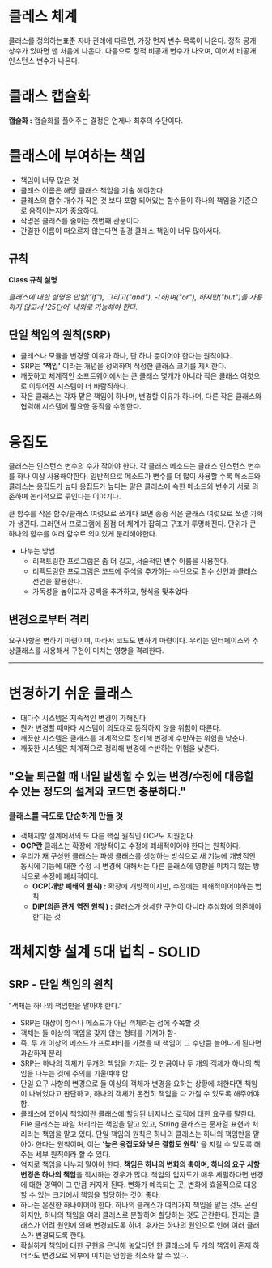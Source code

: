 # 클레스 체계

클래스를 정의하는표준 자바 관례에 따르면, 가장 먼저 변수 목록이 나온다. 
정적 공개 상수가 있따면 맨 처음에 나온다. 다음으로 정적 비공개 변수가 나오며, 이어서 비공개 인스턴스 변수가 나온다.

# 클래스 캡슐화
**캡슐화 :** 캡슐화를 풀어주는 결정은 언제나 최후의 수단이다.

# 클래스에 부여하는 책임
- 책임이 너무 많은 것
- 클래스 이름은 해당 클래스 책임을 기술 해야한다.
- 클래스의 함수 개수가 작은 것 보다 포함 되어있는 함수들이 하나의 책임을 기준으로 움직이는지가 중요하다.
- 작명은 클래스를 줄이는 첫번째 관문이다.
- 간결한 이름이 떠오르지 않는다면 필경 클래스 책임이 너무 많아서다.

## 규칙
**Class 규칙 설명**

*클래스에 대한 설명은 만일("if"), 그리고("and"), -(하)며("or"), 하지만("but")을 사용하지 않고서 '25단어' 내외로 가능해야 한다.*

## 단일 책임의 원칙(SRP)
- 클래스나 모듈을 변경할 이유가 하나, 단 하나 뿐이어야 한다는 원칙이다.
- SRP는 **'책임'** 이라는 개념을 정의하며 적정한 클래스 크기를 제시한다.
- 깨끗하고 체계적인 소프트웨어에서는 큰 클래스 몇개가 아니라 작은 클래스 여럿으로 이루어진 시스템이 더 바람직하다.
- 작은 클래스는 각자 맡은 책임이 하나며, 변경할 이유가 하나며, 다른 작은 클래스와 협력해 시스템에 필요한 동작을 수행한다.

# 응집도
클래스는 인스턴스 변수의 수가 작아야 한다.
각 클래스 메소드는 클래스 인스턴스 변수를 하나 이상 사용해야한다.
일반적으로 메소드가 변수를 더 많이 사용할 수록 메소드와 클래스는 응집도가 높다
응집도가 높다는 말은 클래스에 속한 메소드와 변수가 서로 의존하며 논리적으로 묶인다는 이야기다.

큰 함수를 작은 함수/클래스 여럿으로 쪼개다 보면 종종 작은 클래스 여럿으로 쪼갤 기회가 생긴다.
그러면서 프로그램에 점점 더 체계가 잡히고 구조가 투명해진다.
단위가 큰 하나의 함수를 여러 함수로 의미있게 분리해야한다.

- 나누는 방법
  - 리팩토링한 프로그램은 좀 더 길고, 서술적인 변수 이름을 사용한다.
  - 리팩토링한 프로그램은 코드에 주석을 추가하는 수단으로 함수 선언과 클래스 선언을 활용한다.
  - 가독성을 높이고자 공백을 추가하고, 형식을 맞추었다.

## 변경으로부터 격리
요구사항은 변하기 마련이며, 따라서 코드도 변하기 마련이다.
우리는 인터페이스와 추상클래스를 사용해서 구현이 미치는 영향을 격리한다.

----

# 변경하기 쉬운 클래스
- 대다수 시스템은 지속적인 변경이 가해진다
- 뭔가 변경할 때마다 시스템이 의도대로 동작하지 않을 위험이 따른다.
- 깨끗한 시스템은 클래스를 체계적으로 정리해 변경에 수반하는 위험을 낮춘다.
- 깨끗한 시스템은 체계적으로 정리해 변경에 수반하는 위험을 낮춘다.

## "오늘 퇴근할 때 내일 발생할 수 있는 변경/수정에 대응할 수 있는 정도의 설계와 코드면 충분하다."

### 클래스를 극도로 단순하게 만들 것
- 객체지향 설계에서의 또 다른 핵심 원칙인 OCP도 지원한다.
- **OCP란** 클래스는 확장에 개방적이고 수정에 폐쇄적이어야 한다는 원칙이다.
- 우리가 재 구성한 클래스는 파생 클래스를 생성하는 방식으로 새 기능에 개방적인 동시에 기능에 대한 수정 시 변경에 대해서는 다른 클래스에 영향을 미치지 않는 방식으로 수정에 폐쇄적이다.
  - **OCP(개방 폐쇄의 원칙) :** 확장에 개방적이지만, 수정에는 폐쇄적이어야하는 법칙
  - **DIP(의존 관계 역전 원칙 ) :** 클래스가 상세한 구현이 아니라 추상화에 의존해야 한다는 것

# 객체지향 설계 5대 법칙 - SOLID
## SRP - 단일 책임의 원칙
"객체는 하나의 책임만을 맡아야 한다."
- SRP는 대상이 함수나 메소드가 아닌 객체라는 점에 주목할 것
- 객체는 둘 이상의 책임을 갖지 않는 형태를 가져야 함- 
- 즉, 두 개 이상의 메소드가 프로퍼티를 가졌을 때 책임이 그 수만큼 늘어나게 된다면 과감하게 분리
- SRP는 하나의 객체가 두개의 책임을 가지는 것 만큼이나 두 개의 객체가 하나의 책임을 나누는 것에 주의를 기울여야 함
- 단일 요구 사항의 변경으로 둘 이상의 객체가 변경을 요하는 상황에 처한다면 책임이 나뉘었다고 판단하고, 하나의 객체가 온전히 책임을 다 가질 수 있도록 해주어야함.
- 클래스에 있어서 책임이란 클래스에 할당된 비지니스 로직에 대한 요구를 말한다. File 클래스는 파일 처리라는 책임을 맡고 있고, String 클래스는 문자열 표현과 처리라는 책임을 맡고 있다. 단일 책임의 원칙은 하나의 클래스는 하나의 책임만을 맡아야 한다는 원칙이며, 이는 **'높은 응집도와 낮은 결합도 원칙'** 을 지킬 수 있도록 해주는 세부 원칙이라 할 수 있다. 
- 억지로 책임을 나누지 말아야 한다. **책임은 하나의 변화의 축이며, 하나의 요구 사항 변경은 하나의 책임**을 직시하는 경우가 많다. 책임의 입자도가 매우 세밀하다면 변경에 대한 영역이 그 만큼 커지게 된다. 변화가 예측되는 곳, 변화에 효율적으로 대응할 수 있는 크기에서 책임을 할당하는 것이 좋다.
- 하나는 온전한 하나이어야 한다. 하나의 클래스가 여러가지 책임을 맡는 것도 곤란하지만, 하나의 책임을 여러 클래스로 분할하여 할당하는 것도 곤란한다. 전자는 클래스가 어려 원인에 의해 변경되도록 하며, 후자는 하나의 원인으로 인해 여러 클래스가 변경되도록 한다.
- 확실하게 책임에 대한 구현을 은닉해 놓았다면 한 클래스에 두 개의 책임이 혼재 하더라도 변경으로 외부에 미치는 영향을 최소화 할 수 있다.
